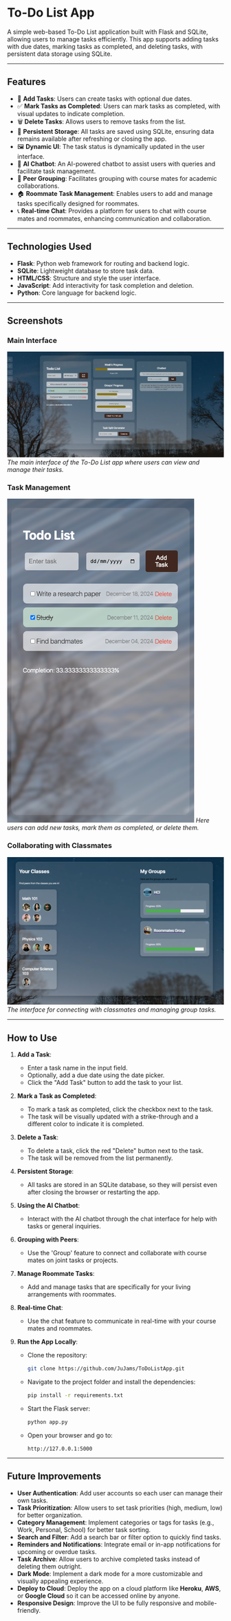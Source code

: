 # To-Do List App

A simple web-based To-Do List application built with Flask and SQLite, allowing users to manage tasks efficiently. This app supports adding tasks with due dates, marking tasks as completed, and deleting tasks, with persistent data storage using SQLite.

---

## Features

- 📝 **Add Tasks**: Users can create tasks with optional due dates.
- ✅ **Mark Tasks as Completed**: Users can mark tasks as completed, with visual updates to indicate completion.
- 🗑️ **Delete Tasks**: Allows users to remove tasks from the list.
- 💾 **Persistent Storage**: All tasks are saved using SQLite, ensuring data remains available after refreshing or closing the app.
- 🖼️ **Dynamic UI**: The task status is dynamically updated in the user interface.
- 💬 **AI Chatbot**: An AI-powered chatbot to assist users with queries and facilitate task management.
- 🤝 **Peer Grouping**: Facilitates grouping with course mates for academic collaborations.
- 🏠 **Roommate Task Management**: Enables users to add and manage tasks specifically designed for roommates.
- 📞 **Real-time Chat**: Provides a platform for users to chat with course mates and roommates, enhancing communication and collaboration.


---

## Technologies Used

- **Flask**: Python web framework for routing and backend logic.
- **SQLite**: Lightweight database to store task data.
- **HTML/CSS**: Structure and style the user interface.
- **JavaScript**: Add interactivity for task completion and deletion.
- **Python**: Core language for backend logic.

---

## Screenshots

### Main Interface
![Main Interface](Screenshots/MainPage.png)
*The main interface of the To-Do List app where users can view and manage their tasks.*

### Task Management
![Task Management](Screenshots/Tasks.png)
*Here users can add new tasks, mark them as completed, or delete them.*

### Collaborating with Classmates
![Collaborating with Classmates](Screenshots/Classmates.png)
*The interface for connecting with classmates and managing group tasks.*

---

## How to Use

1. **Add a Task**: 
   - Enter a task name in the input field.
   - Optionally, add a due date using the date picker.
   - Click the "Add Task" button to add the task to your list.

2. **Mark a Task as Completed**:
   - To mark a task as completed, click the checkbox next to the task.
   - The task will be visually updated with a strike-through and a different color to indicate it is completed.

3. **Delete a Task**:
   - To delete a task, click the red "Delete" button next to the task.
   - The task will be removed from the list permanently.

4. **Persistent Storage**:
   - All tasks are stored in an SQLite database, so they will persist even after closing the browser or restarting the app.

5. **Using the AI Chatbot**:
   - Interact with the AI chatbot through the chat interface for help with tasks or general inquiries.

6. **Grouping with Peers**:
   - Use the 'Group' feature to connect and collaborate with course mates on joint tasks or projects.

7. **Manage Roommate Tasks**:
   - Add and manage tasks that are specifically for your living arrangements with roommates.

8. **Real-time Chat**:
   - Use the chat feature to communicate in real-time with your course mates and roommates.

9. **Run the App Locally**:
   - Clone the repository:
     ```bash
     git clone https://github.com/JuJams/ToDoListApp.git
     ```
   - Navigate to the project folder and install the dependencies:
     ```bash
     pip install -r requirements.txt
     ```
   - Start the Flask server:
     ```bash
     python app.py
     ```
   - Open your browser and go to:
     ```
     http://127.0.0.1:5000
     ```
---

## Future Improvements

- **User Authentication**: Add user accounts so each user can manage their own tasks.
- **Task Prioritization**: Allow users to set task priorities (high, medium, low) for better organization.
- **Category Management**: Implement categories or tags for tasks (e.g., Work, Personal, School) for better task sorting.
- **Search and Filter**: Add a search bar or filter option to quickly find tasks.
- **Reminders and Notifications**: Integrate email or in-app notifications for upcoming or overdue tasks.
- **Task Archive**: Allow users to archive completed tasks instead of deleting them outright.
- **Dark Mode**: Implement a dark mode for a more customizable and visually appealing experience.
- **Deploy to Cloud**: Deploy the app on a cloud platform like **Heroku**, **AWS**, or **Google Cloud** so it can be accessed online by anyone.
- **Responsive Design**: Improve the UI to be fully responsive and mobile-friendly.
